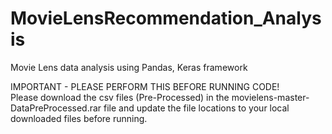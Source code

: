 # MovieLensRecommendation_Analysis
Movie Lens data analysis using Pandas, Keras framework

IMPORTANT - PLEASE PERFORM THIS BEFORE RUNNING CODE!<br/>
Please download the csv files (Pre-Processed) in the movielens-master-DataPreProcessed.rar file and update the file locations to your local downloaded files before running.  
